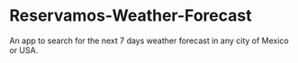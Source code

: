 # Reservamos-Weather-Forecast
An app to search for the next 7 days weather forecast in any city of Mexico or USA.
